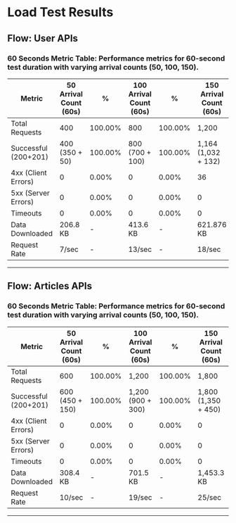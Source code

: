 # Load Test Results

## Flow: User APIs

### 60 Seconds Metric Table: Performance metrics for 60-second test duration with varying arrival counts (50, 100, 150).

| Metric               | 50 Arrival Count (60s) | %       | 100 Arrival Count (60s) | %       | 150 Arrival Count (60s) | %       |
| -------------------- | ---------------------- | ------- | ----------------------- | ------- | ----------------------- | ------- |
| Total Requests       | 400                    | 100.00% | 800                     | 100.00% | 1,200                   | 100.00% |
| Successful (200+201) | 400 (350 + 50)         | 100.00% | 800 (700 + 100)         | 100.00% | 1,164 (1,032 + 132)     | 97.00%  |
| 4xx (Client Errors)  | 0                      | 0.00%   | 0                       | 0.00%   | 36                      | 3.00%   |
| 5xx (Server Errors)  | 0                      | 0.00%   | 0                       | 0.00%   | 0                       | 0.00%   |
| Timeouts             | 0                      | 0.00%   | 0                       | 0.00%   | 0                       | 0.00%   |
| Data Downloaded      | 206.8 KB               | -       | 413.6 KB                | -       | 621.876 KB              | -       |
| Request Rate         | 7/sec                  | -       | 13/sec                  | -       | 18/sec                  | -       |

---

## Flow: Articles APIs

### 60 Seconds Metric Table: Performance metrics for 60-second test duration with varying arrival counts (50, 100, 150).

| Metric               | 50 Arrival Count (60s) | %       | 100 Arrival Count (60s) | %       | 150 Arrival Count (60s) | %       |
| -------------------- | ---------------------- | ------- | ----------------------- | ------- | ----------------------- | ------- |
| Total Requests       | 600                    | 100.00% | 1,200                   | 100.00% | 1,800                   | 100.00% |
| Successful (200+201) | 600 (450 + 150)        | 100.00% | 1,200 (900 + 300)       | 100.00% | 1,800 (1,350 + 450)     | 100.00% |
| 4xx (Client Errors)  | 0                      | 0.00%   | 0                       | 0.00%   | 0                       | 0.00%   |
| 5xx (Server Errors)  | 0                      | 0.00%   | 0                       | 0.00%   | 0                       | 0.00%   |
| Timeouts             | 0                      | 0.00%   | 0                       | 0.00%   | 0                       | 0.00%   |
| Data Downloaded      | 308.4 KB               | -       | 701.5 KB                | -       | 1,453.3 KB              | -       |
| Request Rate         | 10/sec                 | -       | 19/sec                  | -       | 25/sec                  | -       |

---
